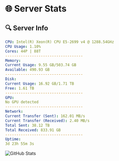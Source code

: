 # 🌐 Server Stats
## 🔍 Server Info
```yaml
CPU: Intel(R) Xeon(R) CPU E5-2699 v4 @ 1288.54GHz
CPU Usage: 1.10%
Cores: 44P | 88T
-----------------------------------
Memory:
Current Usage: 9.55 GB/503.74 GB
Available: 490.93 GB
-----------------------------------
Disk:
Current Usage: 16.92 GB/1.71 TB
Free: 1.61 TB
-----------------------------------
GPU:
No GPU detected
-----------------------------------
Network:
Current Transfer (Sent): 162.01 MB/s
Current Transfer (Received): 2.40 MB/s
Total Sent: 38.12 TB
Total Received: 833.91 GB
-----------------------------------
Uptime:
3d 23h 55m 3s
```
![GitHub Stats](https://img.shields.io/badge/Updated-2025-02-11_22:38:21-blue)